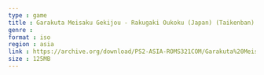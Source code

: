 ```yaml
---
type : game
title : Garakuta Meisaku Gekijou - Rakugaki Oukoku (Japan) (Taikenban)
genre : 
format : iso
region : asia
link : https://archive.org/download/PS2-ASIA-ROMS321COM/Garakuta%20Meisaku%20Gekijou%20-%20Rakugaki%20Oukoku%20%28Japan%29%20%28Taikenban%29.7z
size : 125MB
---
```


